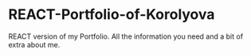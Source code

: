 # REACT-Portfolio-of-Korolyova

REACT version of my Portfolio. All the information you need and a bit of extra about me.
